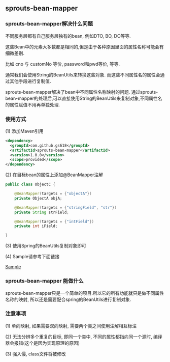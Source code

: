 ## sprouts-bean-mapper

### sprouts-bean-mapper解决什么问题

不同服务层都有自己服务层独有的bean, 例如DTO, BO, DO等等.

这些Bean中的元素大多数都是相同的,但是由于各种原因里面的属性名称可能会有细微差别.

比如 cno 与 customNo 等价, password和pwd等价, 等等.

通常我们会使用String的BeanUtils来转换这些对象. 而这些不同属性名的属性会通过其他手段进行复制值.

sprouts-bean-mapper解决了bean中不同属性名称映射的问题. 通过sprouts-bean-mapper的处理后,可以直接使用String的BeanUtils来复制对象,不同属性名的属性赋值不用再单独处理.


### 使用方式

(1) 添加Maven引用

```xml
<dependency>
  <groupId>com.github.gs618</groupId>
  <artifactId>sprouts-bean-mapper</artifactId>
  <version>1.0.0</version>
  <scope>provided</scope>
</dependency>
```

(2) 在目标bean的属性上添加@BeanMapper注解

```java
public class ObjectC {

    @BeanMapper(targets = {"objectA"})
    private ObjectA objA;

    @BeanMapper(targets = {"stringField", "str"})
    private String strField;

    @BeanMapper(targets = {"intField"})
    private int iField;

}
```

(3) 使用Spring的BeanUtils复制对象即可

(4) Sample请参考下面链接

[Sample](https://github.com/gs618/sprouts-bean-mapper-sample)



### sprouts-bean-mapper 能做什么

sprouts-bean-mapper只是一个简单的项目.所以它的所有功能就只是做不同属性名称的映射, 所以还是需要配合spring的BeanUtils进行复制对象.



### 注意事项

(1) 单向映射, 如果需要双向映射, 需要两个类之间使用注解相互标注

(2) 无法分辨多个重复的目标, 即同一个类中, 不同的属性都指向同一个源时, 编译器会报错(这个是因为实现原理的原因) 

(3) 强入侵, class文件将被修改







